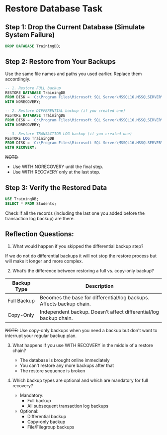 # **Restore Database Task**

## **Step 1: Drop the Current Database (Simulate System Failure)**
```sql
DROP DATABASE TrainingDB; 
```


## **Step 2: Restore from Your Backups**

Use the same file names and paths you used earlier. Replace them accordingly.
```sql 
-- 1. Restore FULL backup 
RESTORE DATABASE TrainingDB  
FROM DISK = 'C:\Program Files\Microsoft SQL Server\MSSQL16.MSSQLSERVER\MSSQL\Backup\TrainingDB_Full.bak' 
WITH NORECOVERY; 

-- 2. Restore DIFFERENTIAL backup (if you created one) 
RESTORE DATABASE TrainingDB  
FROM DISK = 'C:\Program Files\Microsoft SQL Server\MSSQL16.MSSQLSERVER\MSSQL\Backup\TrainingDB_Diff.bak' 
WITH NORECOVERY; 

-- 3. Restore TRANSACTION LOG backup (if you created one) 
RESTORE LOG TrainingDB  
FROM DISK = 'C:\Program Files\Microsoft SQL Server\MSSQL16.MSSQLSERVER\MSSQL\Backup\TrainingDB_Log.trn' 
WITH RECOVERY; 
```
~~NOTE:~~
- Use WITH NORECOVERY until the final step. 
- Use WITH RECOVERY only at the last step. 

## **Step 3: Verify the Restored Data**
```sql
USE TrainingDB; 
SELECT * FROM Students; 
```

Check if all the records (including the last one you added before the transaction log backup) are 
there. 

## **Reflection Questions:**

1. What would happen if you skipped the differential backup step? 

If we do not do differential backups it will not stop the restore process but will make it longer and more complex.

2. What’s the difference between restoring a full vs. copy-only backup? 

|Backup Type |Description                                                          |
|------------|---------------------------------------------------------------------|
|Full Backup |Becomes the base for differential/log backups. Affects backup chain. |
|Copy-Only   |Independent backup. Doesn’t affect differential/log backup chain.    |

~~NOTE:~~
Use copy-only backups when you need a backup but don't want to interrupt your regular backup plan.

3. What happens if you use WITH RECOVERY in the middle of a restore chain? 
   - The database is brought online immediately
   - You can't restore any more backups after that
   - The restore sequence is broken

4. Which backup types are optional and which are mandatory for full recovery? 
   - Mandatory:
     - Full backup
     - All subsequent transaction log backups
   - Optional:
     - Differential backup 
     - Copy-only backup 
     - File/Filegroup backups 
